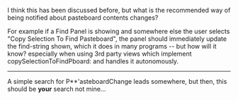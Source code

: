 I think this has been discussed before, but what is the recommended way of being notified about pasteboard contents changes?

For example if a Find Panel is showing and somewhere else the user selects "Copy Selection To Find Pasteboard", the panel should immediately update the find-string shown, which it does in many programs -- but how will it know? especially when using 3rd party views which implement     copySelectionToFindPboard: and handles it autonomously.

----

A simple search for P**'asteboardChange leads somewhere, but then, this should be **your** search not mine...
